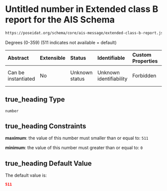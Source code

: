 # Untitled number in Extended class B report for the AIS Schema

```txt
https://poseidat.org/schema/core/ais-message/extended-class-b-report.json#/properties/true_heading
```

Degrees (0-359) (511 indicates not available = default)

| Abstract            | Extensible | Status         | Identifiable            | Custom Properties | Additional Properties | Access Restrictions | Defined In                                                                                                    |
| :------------------ | :--------- | :------------- | :---------------------- | :---------------- | :-------------------- | :------------------ | :------------------------------------------------------------------------------------------------------------ |
| Can be instantiated | No         | Unknown status | Unknown identifiability | Forbidden         | Allowed               | none                | [extended-class-b-report.json*](schemas/core/ais-message/extended-class-b-report.json "open original schema") |

## true_heading Type

`number`

## true_heading Constraints

**maximum**: the value of this number must smaller than or equal to: `511`

**minimum**: the value of this number must greater than or equal to: `0`

## true_heading Default Value

The default value is:

```json
511
```
